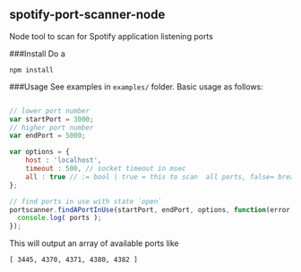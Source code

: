 ## spotify-port-scanner-node
Node tool to scan for Spotify application listening ports

###Install
Do a

```shell
npm install
```

###Usage
See examples in `examples/` folder. Basic usage as follows:

```javascript

// lower port number
var startPort = 3000;
// higher port number
var endPort = 5000;

var options = {
    host : 'localhost',
    timeout : 500, // socket timeout in msec
    all : true // := bool | true = this to scan  all ports, false= break at first port
};

// find ports in use with state `open`
portscanner.findAPortInUse(startPort, endPort, options, function(error, ports) {
  console.log( ports );
});
```

This will output an array of available ports like

```shell
[ 3445, 4370, 4371, 4380, 4382 ]
```
